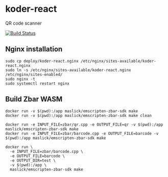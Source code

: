 # koder-react
QR code scanner


[![Build Status](https://github.com/maslick/koder-react/workflows/build/badge.svg)](https://github.com/maslick/koder-react/actions?query=workflow%3Abuild)

## Nginx installation 
```
sudo cp deploy/koder-react.nginx /etc/nginx/sites-available/koder-react.nginx
sudo ln -s /etc/nginx/sites-available/koder-react.nginx /etc/nginx/sites-enabled/
sudo nginx -t
sudo systemctl restart nginx
```

## Build Zbar WASM
```
docker run -v $(pwd):/app maslick/emscripten-zbar-sdk make
docker run -v $(pwd):/app maslick/emscripten-zbar-sdk make clean

docker run -e INPUT_FILE=zbar/qr.cpp -e OUTPUT_FILE=qr -v $(pwd):/app maslick/emscripten-zbar-sdk make
docker run -e INPUT_FILE=zbar/barcode.cpp -e OUTPUT_FILE=barcode -v $(pwd):/app maslick/emscripten-zbar-sdk make

docker run \
  -e INPUT_FILE=zbar/barcode.cpp \
  -e OUTPUT_FILE=barcode \
  -e OUTPUT_DIR=test \
  -v $(pwd):/app \
  maslick/emscripten-zbar-sdk make
```
